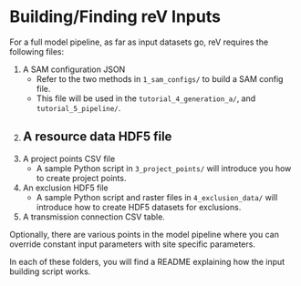 # Building/Finding reV Inputs

For a full model pipeline, as far as input datasets go, reV requires the following files: 

1) A SAM configuration JSON
    - Refer to the two methods in `1_sam_configs/` to build a SAM config file.
    - This file will be used in the `tutorial_4_generation_a/`, and `tutorial_5_pipeline/`. 
2) A resource data HDF5 file
    - 
3) A project points CSV file
    - A sample Python script in `3_project_points/` will introduce you how to create project points.
4) An exclusion HDF5 file
    - A sample Python script and raster files in `4_exclusion_data/` will introduce how to create HDF5 datasets for exclusions. 
5) A transmission connection CSV table.

Optionally, there are various points in the model pipeline where you can override constant input parameters with site specific parameters.

In each of these folders, you will find a README explaining how the input building script works.
